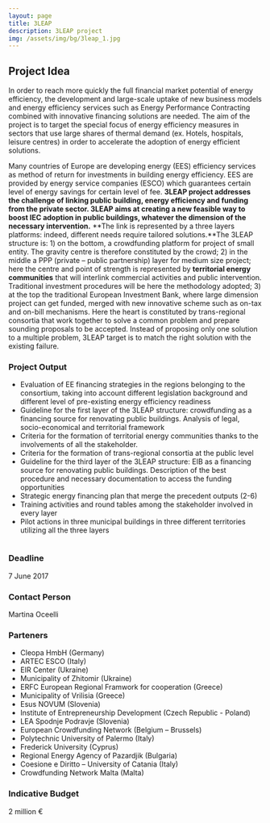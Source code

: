 ```yaml
---
layout: page
title: 3LEAP
description: 3LEAP project
img: /assets/img/bg/3leap_1.jpg
---
```


## Project Idea
In order to reach more quickly the full financial market potential of energy efficiency, the development and large-scale uptake of new business models and energy efficiency services such as Energy Performance Contracting combined with innovative financing solutions are needed. The aim of the project is to target the special focus of energy efficiency measures in sectors that use large shares of thermal demand (ex. Hotels, hospitals, leisure centres) in order to accelerate the adoption of energy efficient solutions. 

Many countries of Europe are developing energy (EES) efficiency services as method of return for investments in building energy efficiency. EES are provided by energy service companies (ESCO) which guarantees certain level of energy savings for certain level of fee. 
**3LEAP project addresses the challenge of linking public building, energy efficiency and funding from the private sector. 3LEAP aims at creating a new feasible way to boost IEC adoption in public buildings, whatever the dimension of the necessary intervention.**
**The link is represented by a three layers platforms: indeed, different needs require tailored solutions.**The 3LEAP structure is: 1) on the bottom, a crowdfunding platform for project of small entity. The gravity centre is therefore constituted by the crowd; 2) in the middle a PPP (private – public partnership) layer for medium size project; here the centre and point of strength is represented by **territorial energy communities** that will interlink commercial activities and public intervention. Traditional investment procedures will be here the methodology adopted; 3) at the top the traditional European Investment Bank, where large dimension project can get funded, merged with new innovative scheme such as on-tax and on-bill mechanisms. Here the heart is constituted by trans-regional consortia that work together to solve a common problem and prepare sounding proposals to be accepted. 
Instead of proposing only one solution to a multiple problem, 3LEAP target is to match the right solution with the existing failure.


### Project Output

* Evaluation of EE financing strategies in the regions belonging to the consortium, taking into account different legislation background and different level of pre-existing energy efficiency readiness
* Guideline for the first layer of the 3LEAP structure: crowdfunding as a financing source for renovating public buildings. Analysis of legal, socio-economical and territorial framework
* Criteria for the formation of territorial energy communities thanks to the involvements of all the stakeholder. 
* Criteria for the formation of trans-regional consortia at the public level 
* Guideline for the third layer of the 3LEAP structure: EIB as a financing source for renovating public buildings. Description of the best procedure and necessary documentation to access the funding opportunities
* Strategic energy financing plan that merge the precedent outputs (2-6)
* Training activities and round tables among the stakeholder involved in every layer
* Pilot actions in three municipal buildings in three different territories utilizing all the three layers

<div class="img_row">
    <img class="col three left" src="{{ site.baseurl }}/assets/img/bg/3leap_1.jpg" alt="" title="example image"/>
</div>

### Deadline
7 June 2017

### Contact Person
Martina Oceelli 

### Parteners  
* Cleopa HmbH (Germany)
* ARTEC ESCO (Italy)
* EIR Center (Ukraine)
* Municipality of Zhitomir   (Ukraine)
* ERFC European Regional Framwork for cooperation (Greece)
* Municipality of Vrilisia (Greece)
* Esus NOVUM (Slovenia)
* Institute of Entrepreneurship Development (Czech Republic - Poland)
* LEA Spodnje Podravje (Slovenia)
* European Crowdfunding Network (Belgium – Brussels)
* Polytechnic University of Palermo (Italy)
* Frederick University (Cyprus)
* Regional Energy Agency of Pazardjik (Bulgaria)
* Coesione e Diritto – University of Catania (Italy)
* Crowdfunding Network Malta (Malta)

### Indicative Budget
2 million €
                  
